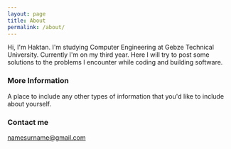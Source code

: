 ```yaml
---
layout: page
title: About
permalink: /about/
---
```


Hi, I'm Haktan. I'm studying Computer Engineering at Gebze Technical University. Currently I'm on my third year. Here I will try to post some solutions to the problems I encounter while coding and building software.

### More Information

A place to include any other types of information that you'd like to include about yourself.

### Contact me

namesurname@gmail.com
